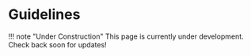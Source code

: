 # Guidelines

!!! note "Under Construction"
    This page is currently under development. Check back soon for updates!
